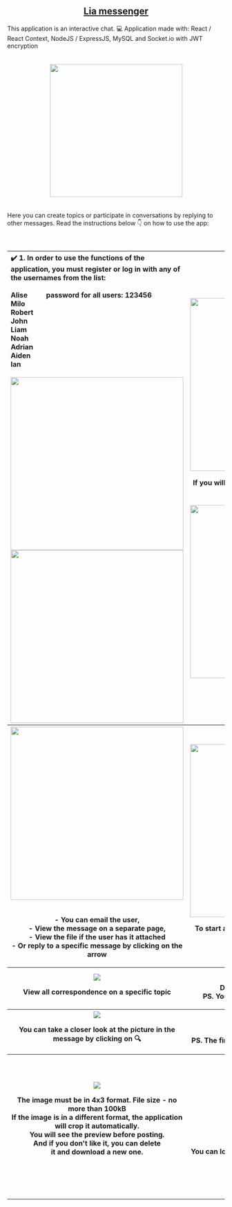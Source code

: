 <h2 align="center"><a href="https://livemessenger.herokuapp.com/" target="_blank" >Lia messenger</a></h2>
<div>This application is an interactive chat. 💻 Application made with: React / React Context, NodeJS / ExpressJS, MySQL and Socket.io with JWT encryption </div><br/><br/>
<div  align="center">
            <a href="https://livemessenger.herokuapp.com/" target="_blank" >
                <img src="https://firebasestorage.googleapis.com/v0/b/pattern-github.appspot.com/o/Screenshot_1.png?alt=media&token=8e5839c9-8567-4f6b-8c6e-9f12785de737" width="" height="307"/>
            </a>
</div><br/><br/>

<div>Here you can create topics or participate in conversations by replying to other messages. Read the instructions below 👇 on how to use the app: </div><br/><br/>
  <table align="center">
      <tr>
               <th align="left">
               ✔️ 1. In order to use the functions of the application, you must register or log in with any of the usernames from the list: <br/><br/>
               Alise &nbsp;&nbsp;&nbsp;&nbsp;&nbsp;&nbsp;&nbsp;&nbsp;   password for all users: 123456<br/>
               Milo <br/>
               Robert <br/>
               John <br/>
               Liam <br />
               Noah <br/>
               Adrian <br/>
               Aiden <br/>
               Ian <br/><br/>
               <img src="https://firebasestorage.googleapis.com/v0/b/pattern-github.appspot.com/o/Screenshot_7.png?alt=media&token=2082937b-199b-41ff-a7c5-f58cf5efcf3c" width="400" height="auto"/> <br/>
               <img src="https://firebasestorage.googleapis.com/v0/b/pattern-github.appspot.com/o/Screenshot_10.png?alt=media&token=8f46ddac-fb29-47c4-bee5-6f8e40846c97" width="400" height="auto"/>
        </th>
        <th>
                <img src="https://firebasestorage.googleapis.com/v0/b/pattern-github.appspot.com/o/Screenshot_9.png?alt=media&token=c5ebef02-8bf0-4632-8709-c8751029208d" width="400" height="auto"/>
                <p>If you will be logging in with one of the names 👈, click: I have account</p>
                <img src="https://firebasestorage.googleapis.com/v0/b/pattern-github.appspot.com/o/Screenshot_13.png?alt=media&token=7721512e-6cb2-4729-bc76-5825e0d74f84" width="400" height="auto"/>
        </th>
    </tr>
     <tr>
        <th align="left>
            <a href="https://livemessenger.herokuapp.com/" target="_blank">
                <img src="https://firebasestorage.googleapis.com/v0/b/pattern-github.appspot.com/o/Screenshot_4.png?alt=media&token=8b1387f3-d133-4e81-a084-60ebb939b0a1" width="400" height="auto"/>
            </a>
            <p> <br/>
             - You can email the user, <br/>
- View the message on a separate page, <br/>
- View the file if the user has it attached <br/>
- Or reply to a specific message by clicking on the arrow
         </p>
        </th>
        <th>
            <a href="https://livemessenger.herokuapp.com/" target="_blank">
                <img src="https://firebasestorage.googleapis.com/v0/b/pattern-github.appspot.com/o/Screenshot_8.png?alt=media&token=f2b43770-bdf6-414b-83e5-676b7e1db926" width="400" height="auto"/>
            </a><br/>
            <p>To start a new topic, click on the round button in the corner<br/>
         </p>
        </th>
    </tr>
    <tr>
        <th>
            <a href="https://livemessenger.herokuapp.com/" target="_blank">
                <img src="https://firebasestorage.googleapis.com/v0/b/pattern-github.appspot.com/o/Screenshot_12.png?alt=media&token=0ddbf008-f0f0-40d0-82ab-6b36412a044d" width="" height=""/>
            </a><br/>
            <p>View all correspondence on a specific topic<br/>
         </p>
        </th>
        <th>
            <a href="https://livemessenger.herokuapp.com/" target="_blank">
                <img src="https://firebasestorage.googleapis.com/v0/b/pattern-github.appspot.com/o/Screenshot_11.png?alt=media&token=4d932775-3ee8-49ee-bf4e-e748096f2f94" width="" height=""/>
            </a>
            <p>Delete the post if you don't like it.<br/>
PS. You can only delete your own message!</p>
        </th>
    </tr>
    <tr>
        <th>
            <a href="https://livemessenger.herokuapp.com/" target="_blank">
                <img src="https://firebasestorage.googleapis.com/v0/b/pattern-github.appspot.com/o/Screenshot_2.png?alt=media&token=68866a6e-edde-474a-a1be-c80c392f2fc3" width="" height=""/>
            </a>
            <p>You can take a closer look at the picture in the message by clicking on 🔍</p>
        </th>
        <th>
            <a href="https://livemessenger.herokuapp.com/" target="_blank">
                <img src="https://firebasestorage.googleapis.com/v0/b/pattern-github.appspot.com/o/Screenshot_3.png?alt=media&token=45a5c2ec-0fa0-405e-b0cb-a80a81ceca97" width="" height=""/>
                <img src="https://firebasestorage.googleapis.com/v0/b/pattern-github.appspot.com/o/Screenshot_5.png?alt=media&token=29d12fe5-44ff-41e9-addc-351d9be748ce" width="" height=""/>
            </a>
            <p>Write a new message. <br/> PS. The first field for the message text is required!</p>
        </th>
    </tr>
    <tr>
        <th> 
            <a href="https://livemessenger.herokuapp.com/" target="_blank">
                <img src="https://firebasestorage.googleapis.com/v0/b/pattern-github.appspot.com/o/Screenshot_6.png?alt=media&token=4721895e-5082-4ced-a947-e2ab830dc1a9" width="" height=""/>
            </a>
            <p>The image must be in 4x3 format. File size - no more than 100kB <br/> If the image is in a different format, the application <br/> will crop it automatically. <br/> You will see the preview before posting. <br/> And if you don't like it, you can delete <br/> it and download a new one.</p><br>
        </th>
        <th> 
            <a href="https://livemessenger.herokuapp.com/" target="_blank">
                <img src="https://firebasestorage.googleapis.com/v0/b/pattern-github.appspot.com/o/Screenshot_1.png?alt=media&token=635b1c1f-0692-4f68-adbd-25027eaebced" width="" height="194"/>
            </a>
            <p>You can logout by clicking on the name in the right corner. <br/>
Click on all buttons. All work.<br> Enjoy watching ☺️</p><br>
        </th>
    </tr>    
</table>
